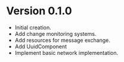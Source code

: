 # Version 0.1.0
- Initial creation.
- Add change monitoring systems.
- Add resources for message exchange.
- Add UuidComponent
- Implement basic network implementation.